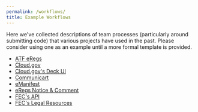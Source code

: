 ```yaml
---
permalink: /workflows/
title: Example Workflows
---
```


Here we've collected descriptions of team processes (particularly around
submitting code) that various projects have used in the past. Please consider
using one as an example until a more formal template is provided.

* [ATF eRegs](https://github.com/18F/atf-eregs/blob/master/CONTRIBUTING.md)
* [Cloud.gov](https://github.com/18F/cg-docs/blob/master/content/ops/code-review.md)
* [Cloud.gov's Deck UI](https://github.com/18F/cg-deck/blob/staging-alpha/CONTRIBUTING.md)
* [Communicart](https://github.com/18F/C2/blob/master/doc/team_practices.md)
* [eManifest](https://github.com/18F/e-manifest/blob/master/CONTRIBUTING.md#development-practices)
* [eRegs Notice &amp; Comment](https://github.com/eregs/notice-and-comment/blob/master/CONTRIBUTING.md)
* [FEC's API](https://github.com/18F/openFEC/blob/develop/CONTRIBUTING.md)
* [FEC's Legal Resources](https://github.com/18F/fec-eregs/blob/master/CONTRIBUTING.md)
